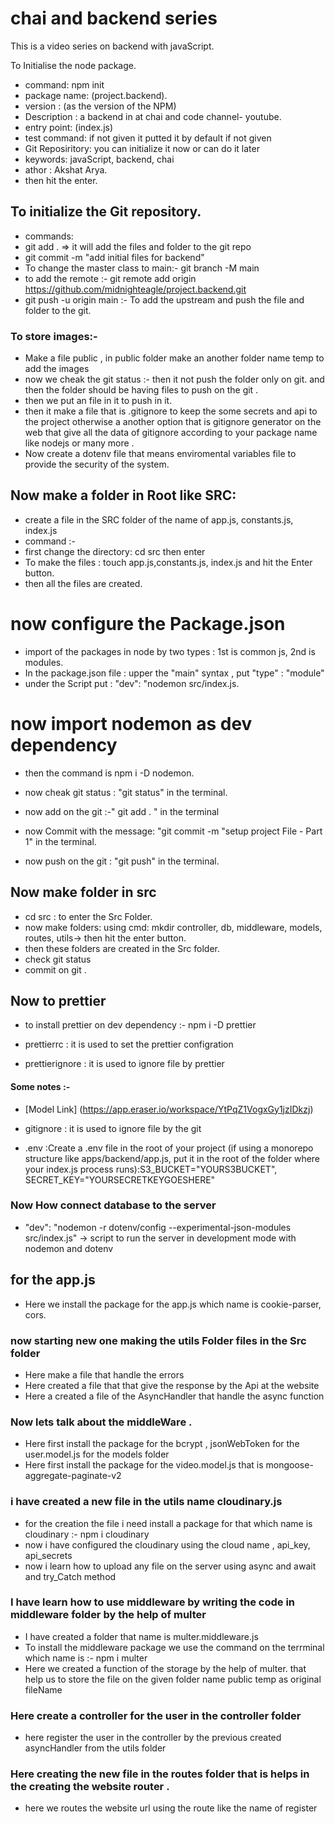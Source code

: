 # chai and backend series 
This is a video series on backend with javaScript.


 To Initialise the node package.
 - command: npm init
 - package name: (project.backend).
 - version : (as the version of the NPM)
 - Description : a backend in at chai and code channel- youtube.
 - entry point: (index.js)
 - test command: if not given it putted it by default if not given 
 - Git Reposiritory: you can initialize it now or can do it later
 - keywords: javaScript, backend, chai 
 - athor : Akshat Arya. 
 - then hit the enter.

 ## To initialize the Git repository.
 - commands:
 - git add . => it will add the files and folder to the git repo
 - git commit -m "add initial files for backend"
 - To change the master class to main:- git branch -M main
 - to add the remote :- git remote add origin https://github.com/midnighteagle/project.backend.git 
 - git push -u origin main :- To add the upstream and push the file and folder to the git.


 ### To store images:-
 - Make a file public , in public folder make an another folder name temp to add the images 
 - now we cheak the git status :- then it not push the folder only on git. and then the folder should be having files to push on the git .
 - then we put an file in it to push in it.
 - then it make a file that is .gitignore to keep the some secrets and api to the project otherwise a another option that is gitignore generator on the web that give all the data of gitignore according to your package name like nodejs or many more .
 - Now create a dotenv file that means enviromental variables file to provide the security of the system.


## Now make a folder in Root like SRC:
- create a file in the SRC folder of the name of app.js, constants.js, index.js
- command :-
- first change the directory: cd src then enter 
- To make the files : touch app.js,constants.js, index.js and hit the Enter button.
- then all the files are created.

# now configure the Package.json
- import of the packages in node by two types : 1st is common js, 2nd is modules.
- In the package.json file : upper the "main" syntax , put "type" : "module" 
- under the Script put : "dev": "nodemon src/index.js.

# now import nodemon as dev dependency 
- then the command is  npm i -D nodemon.

- now cheak git status : "git status" in the terminal.
- now add on the git :-" git add . " in the terminal
- now Commit with the message: "git commit -m "setup project File - Part 1" in the terminal.
- now push on the git : "git push" in the terminal.


## Now make folder in src
- cd src : to enter the Src Folder.
- now make folders: using cmd: mkdir controller, db, middleware, models, routes, utils-> then hit the enter button.
- then these folders are created in the Src folder.
- check git status
- commit on git . 

## Now to prettier 
- to install prettier on dev dependency :- npm i -D prettier

- prettierrc : it is used to set the prettier configration
- prettierignore : it is used to ignore file by prettier  





#### Some notes :-

- [Model Link] (https://app.eraser.io/workspace/YtPqZ1VogxGy1jzIDkzj)

- gitignore : it is used to ignore file by the git 
- .env :Create a .env file in the root of your project (if using a monorepo structure like apps/backend/app.js, put it in the root of the folder where your index.js process runs):S3_BUCKET="YOURS3BUCKET", SECRET_KEY="YOURSECRETKEYGOESHERE"



### Now How connect database to the server

- "dev": "nodemon -r dotenv/config --experimental-json-modules src/index.js" -> script to run the server in development mode with nodemon and dotenv

## for the app.js 
- Here we install the package for the app.js which name is cookie-parser, cors.

### now starting new one making the utils Folder files in the Src folder 
- Here make a file that handle the errors
- Here created a file that that give the response by the Api at the website 
- Here a created a file of the AsyncHandler that handle the async function 


### Now lets talk about the middleWare .
- Here first install the package for the bcrypt , jsonWebToken for the user.model.js for the models folder
- Here first install the package for the video.model.js that is mongoose-aggregate-paginate-v2


### i have created a new file in the utils name cloudinary.js
- for the creation the file i need install a package for that which name is cloudinary :- npm i cloudinary
-  now i have configured the cloudinary using the cloud name , api_key, api_secrets
-  now i learn how to upload any file on the server using async and await and try_Catch method

### I have learn how to use middleware by writing the code in middleware folder by the help of multer
- I have created a folder that name is multer.middleware.js 
- To install the middleware package we use the command on the terrminal which name is :- npm i multer
- Here we created a function of the storage by the help of multer. that help us to store the file on the given folder name public temp as original fileName




### Here create a controller for the user in the controller folder 
- here register the user in the controller by the previous created asyncHandler from the utils folder 

### Here creating the new file in the routes folder that is helps in the creating the website router .
- here we routes the website url using the route like the name of register 